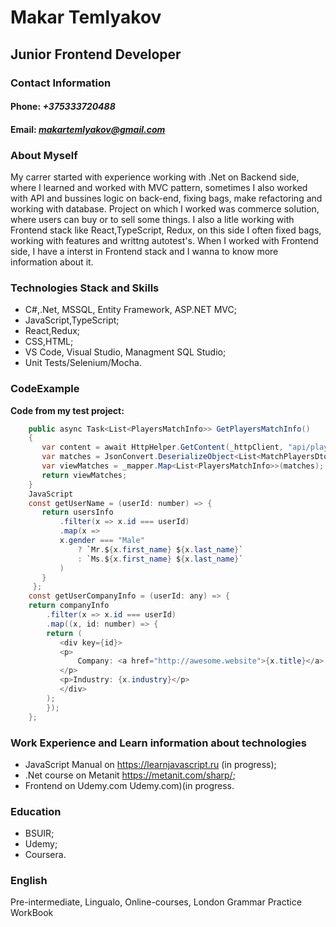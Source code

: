 # Makar Temlyakov
## Junior Frontend Developer
### Contact Information
#### Phone: *+375333720488*
#### Email: *makartemlyakov@gmail.com*

### About Myself
 My carrer started with experience working with .Net on Backend side, where I learned and worked with MVC pattern, 
 sometimes I also worked with API and bussines logic on back-end, fixing bags, make refactoring and working with database.
 Project on which I worked was commerce solution, where users can buy or to sell some things.
 I also a litle working with Frontend stack like React,TypeScript, Redux, on this side I often fixed bags, working with features and writtng autotest's.
 When I worked with Frontend side, I have a interst in Frontend stack and I wanna to know more information about it.

### Technologies Stack and Skills
* C#,.Net, MSSQL, Entity Framework, ASP.NET MVC;
* JavaScript,TypeScript;
* React,Redux;
* CSS,HTML;
* VS Code, Visual Studio, Managment SQL Studio;
* Unit Tests/Selenium/Mocha.

 ### CodeExample
 **Code from my test project:**
 ``` C# 
     public async Task<List<PlayersMatchInfo>> GetPlayersMatchInfo()
     {
        var content = await HttpHelper.GetContent(_httpClient, "api/players/25907144/matches?project=heroes");
        var matches = JsonConvert.DeserializeObject<List<MatchPlayersDto>>(content);
        var viewMatches = _mapper.Map<List<PlayersMatchInfo>>(matches);
        return viewMatches;
     }
     JavaScript
     const getUserName = (userId: number) => {  
        return usersInfo
            .filter(x => x.id === userId)
            .map(x =>
            x.gender === "Male"
                ? `Mr.${x.first_name} ${x.last_name}`
                : `Ms.${x.first_name} ${x.last_name}`
            )
        }
      };
     const getUserCompanyInfo = (userId: any) => {
     return companyInfo
         .filter(x => x.id === userId)
         .map((x, id: number) => {
         return (
            <div key={id}>
            <p>
                Company: <a href="http://awesome.website">{x.title}</a>
            </p>
            <p>Industry: {x.industry}</p>
            </div>
         );
         });
     };
```
### Work Experience and Learn information about technologies
 * JavaScript Manual on https://learnjavascript.ru (in progress);
 * .Net course on Metanit https://metanit.com/sharp/;
 * Frontend on Udemy.com Udemy.com)(in progress.

### Education
* BSUIR;
* Udemy;
* Coursera.

### English
 Pre-intermediate, Lingualo, Online-courses, London Grammar Practice WorkBook